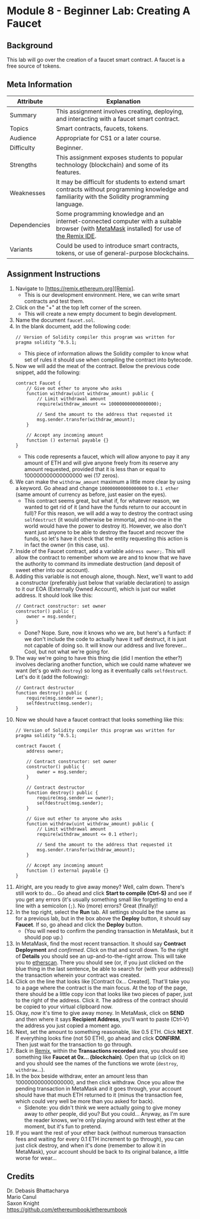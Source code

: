 # Module 8 - Beginner Lab: Creating A Faucet

## Background
This lab will go over the creation of a faucet smart contract. A faucet is a free source of tokens.

## Meta Information
| Attribute | Explanation |
| - | - |
| Summary | This assignment involves creating, deploying, and interacting with a faucet smart contract. |
| Topics  | Smart contracts, faucets, tokens. |
| Audience | Appropriate for CS1 or a later course. |
| Difficulty | Beginner. |
| Strengths | This assignment exposes students to popular technology (blockchain) and some of its features. |
| Weaknesses | It may be difficult for students to extend smart contracts without programming knowledge and familiarity with the Solidity programming language. |
| Dependencies | Some programming knowledge and an internet-connected computer with a suitable browser (with [MetaMask][MetaMask] installed) for use of [the Remix IDE][Remix]. |
| Variants | Could be used to introduce smart contracts, tokens, or use of general-purpose blockchains. |

## Assignment Instructions
1. Navigate to [https://remix.ethereum.org][Remix].
    * This is our development environment. Here, we can write smart contracts and test them.
2. Click on the "+" at the top left corner of the screen.
    * This will create a new empty document to begin development.
3. Name the document `faucet.sol`.
4. In the blank document, add the following code:
    ```solidity
    // Version of Solidity compiler this program was written for
    pragma solidity ^0.5.1;
    ```
    * This piece of information allows the Solidity compiler to know what set of rules it should use when compiling the contract into bytecode.
5. Now we will add the meat of the contract. Below the previous code snippet, add the following:
    ```solidity
    contract Faucet {
        // Give out ether to anyone who asks
        function withdraw(uint withdraw_amount) public {
            // Limit withdrawal amount
            require(withdraw_amount <= 100000000000000000);

            // Send the amount to the address that requested it
            msg.sender.transfer(withdraw_amount);
        }

        // Accept any incoming amount
        function () external payable {}
    }
    ```
    * This code represents a faucet, which will allow anyone to pay it any amount of ETH and will give anyone freely from its reserve any amount requested, provided that it is less than or equal to 100000000000000000 wei (17 zeros).
6. We can make the `withdraw_amount` maximum a little more clear by using a keyword. Go ahead and change `100000000000000000` to `0.1 ether` (same amount of currency as before, just easier on the eyes).
    * This contract seems great, but what if, for whatever reason, we wanted to get rid of it (and have the funds return to our account in full)? For this reason, we will add a way to destroy the contract using `selfdestruct` (it would otherwise be immortal, and no-one in the world would have the power to destroy it). However, we also don't want just anyone to be able to destroy the faucet and recover the funds, so let's have it check that the entity requesting this action is in fact the owner (in this case, us).
7. Inside of the Faucet contract, add a variable `address owner;`. This will allow the contract to remember whom we are and to know that we have the authority to command its immediate destruction (and deposit of sweet ether into our account).
8. Adding this variable is not enough alone, though. Next, we'll want to add a constructor (preferably just below that variable declaration) to assign to it our EOA (Externally Owned Account), which is just our wallet address. It should look like this:
    ```solidity
    // Contract constructor: set owner
    constructor() public {
        owner = msg.sender;
    }
    ```
    * Done? Nope. Sure, now it knows who we are, but here's a funfact: if we don't include the code to actually have it self destruct, it is just not capable of doing so. It will know our address and live forever... Cool, but not what we're going for.
9. The way we're going to have this thing die (did I mention the ether?) involves declaring another function, which we could name whatever we want (let's go with `destroy`) so long as it eventually calls `selfdestruct`. Let's do it (add the following):
    ```solidity
    // Contract destructor
    function destroy() public {
        require(msg.sender == owner);
        selfdestruct(msg.sender);
    }
    ```
9. Now we should have a faucet contract that looks something like this:
    ```solidity
    // Version of Solidity compiler this program was written for
    pragma solidity ^0.5.1;

    contract Faucet {
        address owner;

        // Contract constructor: set owner
        constructor() public {
            owner = msg.sender;
        }

        // Contract destructor
        function destroy() public {
            require(msg.sender == owner);
            selfdestruct(msg.sender);
        }

        // Give out ether to anyone who asks
        function withdraw(uint withdraw_amount) public {
            // Limit withdrawal amount
            require(withdraw_amount <= 0.1 ether);

            // Send the amount to the address that requested it
            msg.sender.transfer(withdraw_amount);
        }

        // Accept any incoming amount
        function () external payable {}
    }
    ```
10. Alright, are you ready to give away money? Well, calm down. There's still work to do... Go ahead and click **Start to compile (Ctrl-S)** and see if you get any errors (it's usually something small like forgetting to end a line with a semicolon (`;`). No (more) errors? Great (finally)!
11. In the top right, select the **Run** tab. All settings should be the same as for a previous lab, but in the box above the **Deploy** button, it should say **Faucet**. If so, go ahead and click the **Deploy** button.
    * (You will need to confirm the pending transaction in MetaMask, but it should pop up.)
13. In MetaMask, find the most recent transaction. It should say **Contract Deployment** and _confirmed_. Click on that and scroll down. To the right of **Details** you should see an up-and-to-the-right arrow. This will take you to [etherscan][Etherscan]. There you should see (or, if you just clicked on the blue thing in the last sentence, be able to search for (with your address)) the transaction wherein your contract was created.
14. Click on the line that looks like \[Contract 0x... Created\]. That'll take you to a page where the contract is the main focus. At the top of the page, there should be a little copy icon that looks like two pieces of paper, just to the right of the address. Click it. The address of the contract should be copied to your virtual clipboard now.
15. Okay, _now_ it's time to give away money. In MetaMask, click on **SEND** and then where it says **Recipient Address**, you'll want to paste (Ctrl-V) the address you just copied a moment ago.
16. Next, set the amount to something reasonable, like 0.5 ETH. Click **NEXT**. If everything looks fine (not 50 ETH), go ahead and click **CONFIRM**. Then just wait for the transaction to go through.
17. Back in [Remix][Remix], within the **Transactions recorded** area, you should see something like **Faucet at 0x... (blockchain)**. Open that up (click on it) and you should see the names of the functions we wrote (`destroy`, `withdraw`...).
18. In the box beside withdraw, enter an amount less than 100000000000000000, and then click withdraw. Once you allow the pending transaction in MetaMask and it goes through, your account should have that much ETH returned to it (minus the transaction fee, which could very well be more than you asked for back).
    * Sidenote: you didn't think we were actually going to give money away to _other_ people, did you? But you could... Anyway, as I'm sure the reader knows, we're only playing around with test ether at the moment, but it's fun to pretend.
19. If you want the rest of your ether back (without numerous transaction fees and waiting for every 0.1 ETH increment to go through), you can just click destroy, and when it's done (remember to allow it in MetaMask), your account should be back to its original balance, a little worse for wear...

## Credits
Dr. Debasis Bhattacharya  
Mario Canul  
Saxon Knight  
https://github.com/ethereumbook/ethereumbook  

[Remix]: https://remix.ethereum.org/
[Etherscan]: https://rinkeby.etherscan.io/
[MetaMask]: https://metamask.io/

